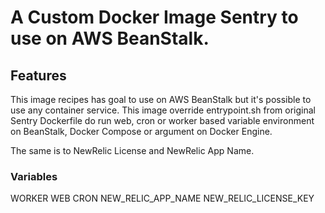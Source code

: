 # A Custom Docker Image Sentry to use on AWS BeanStalk.

## Features

This image recipes has goal to use on AWS BeanStalk but it's possible to use any container service. This image override entrypoint.sh from original Sentry Dockerfile do run web, cron or worker based variable environment on BeanStalk, Docker Compose or argument on Docker Engine.

The same is to NewRelic License and NewRelic App Name.

### Variables
WORKER
WEB
CRON
NEW_RELIC_APP_NAME
NEW_RELIC_LICENSE_KEY
